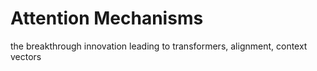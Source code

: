 # Attention Mechanisms

the breakthrough innovation leading to transformers, alignment, context vectors 